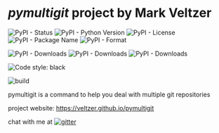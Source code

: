 
# *pymultigit* project by Mark Veltzer

![PyPI - Status](https://img.shields.io/pypi/status/pymultigit)
![PyPI - Python Version](https://img.shields.io/pypi/pyversions/pymultigit)
![PyPI - License](https://img.shields.io/pypi/l/pymultigit)
![PyPI - Package Name](https://img.shields.io/pypi/v/pymultigit)
![PyPI - Format](https://img.shields.io/pypi/format/pymultigit)

![PyPI - Downloads](https://img.shields.io/pypi/dd/pymultigit)
![PyPI - Downloads](https://img.shields.io/pypi/dw/pymultigit)
![PyPI - Downloads](https://img.shields.io/pypi/dm/pymultigit)

![Code style: black](https://img.shields.io/badge/code%20style-black-000000.svg)

![build](https://github.com/veltzer/pymultigit/workflows/build/badge.svg)

pymultigit is a command to help you deal with multiple git repositories

project website: https://veltzer.github.io/pymultigit

chat with me at [![gitter](https://badges.gitter.im/Join%20Chat.svg)](https://gitter.im/veltzer/mark.veltzer)


